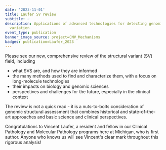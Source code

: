```yaml
---
date: '2023-11-01'
title: Laufer SV review
subtitle: ~
description: Applications of advanced technologies for detecting genomic structural
  variation
event_type: publication
banner_image_source: project=CNV_Mechanisms
badges: publication=Laufer_2023
---
```


Please see our new, comprehensive review of the structural variant (SV) field, 
including
- what SVS are, and how they are informed
- the many methods used to find and characterize them, with a focus on long-molecule technologies
- their impacts on biology and genomic sciences
- perspectives and challenges for the future, especially in the clinical context

The review is not a quick read - it is a nuts-to-bolts consideration
of genomic structural assessment that combines historical and state-of-the-art
approaches and basic science and clinical perspectives. 

Congratulations to Vincent Laufer, a resident and fellow in our Clinical Pathology
and Molecular Pathology programs here at Michigan, who is first author. Anyone 
who knows us will see Vincent's clear mark throughout this rigorous analysis!

